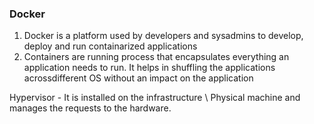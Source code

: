 ### Docker

1. Docker is a platform used by developers and sysadmins to develop, deploy and run containarized applications
2. Containers are running process that encapsulates everything an application needs to run. It helps in shuffling the applications acrossdifferent OS without an impact on the application

Hypervisor - It is installed on the infrastructure \ Physical machine and manages the requests to the hardware.




